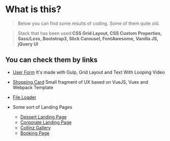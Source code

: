 #  What is this?

> Below you can find some results of coding. Some of them quite old.

> Stack that has been used:**CSS Grid Layout, CSS Custom Properties, Sass/Less, Bootstrap3, Slick Carousel, FontAwesome, Vanilla JS, jQuery UI**

## You can check them by links

-  [User Form](https://alsayannyi.github.io/templates/u-form/dist/index.html)
It's made with Gulp, Grid Layout and Text With Looping Video
- [Shopping Card](https://alsayannyi.github.io/templates/shopping%20card/dist/index.html)
Small  fragment of UX based on VueJS, Vuex and Webpack Template

- [File Loader](https://alsayannyi.github.io/templates/fileUploader/index.html) 

- Some sort of Landing Pages
    - [Dessert Landing Page](https://alsayannyi.github.io/templates/dessert/index.html) 
    - [Corporate Landing Page](https://alsayannyi.github.io/templates/corporateLanding/index.html) 
    - [Collinz Gallery](https://alsayannyi.github.io/templates/%D1%81ollinzGallery/index.html)
    - [Booking Page](https://alsayannyi.github.io/templates/booking/index.html)



